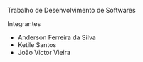 Trabalho de Desenvolvimento de Softwares

Integrantes

- Anderson Ferreira da Silva
- Ketile Santos
- João Victor Vieira

